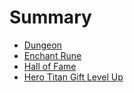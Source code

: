 # Summary

- [Dungeon](dungeon.md)
- [Enchant Rune](enchant-rune.md)
- [Hall of Fame](hall-of-fame.md)
- [Hero Titan Gift Level Up](hero-titan-gift-level-up.md)
